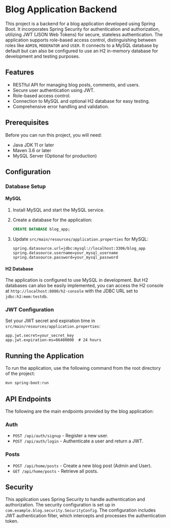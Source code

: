 # Blog Application Backend

This project is a backend for a blog application developed using Spring Boot. It incorporates Spring Security for authentication and authorization, utilizing JWT (JSON Web Tokens) for secure, stateless authentication. The application supports role-based access control, distinguishing between roles like `ADMIN`, `MODERATOR` and `USER`. It connects to a MySQL database by default but can also be configured to use an H2 in-memory database for development and testing purposes.

## Features

- RESTful API for managing blog posts, comments, and users.
- Secure user authentication using JWT.
- Role-based access control.
- Connection to MySQL and optional H2 database for easy testing.
- Comprehensive error handling and validation.

## Prerequisites

Before you can run this project, you will need:

- Java JDK 11 or later
- Maven 3.6 or later
- MySQL Server (Optional for production)

## Configuration

### Database Setup

#### MySQL

1. Install MySQL and start the MySQL service.
2. Create a database for the application:

   ```sql
   CREATE DATABASE blog_app;
   ```

3. Update `src/main/resources/application.properties` for MySQL:

   ```properties
   spring.datasource.url=jdbc:mysql://localhost:3306/blog_app
   spring.datasource.username=your_mysql_username
   spring.datasource.password=your_mysql_password
   ```

#### H2 Database

The application is configured to use MySQL in development. 
But H2 databases can also be easily implemented, you can access the H2 console at `http://localhost:8080/h2-console` with the JDBC URL set to `jdbc:h2:mem:testdb`.

### JWT Configuration

Set your JWT secret and expiration time in `src/main/resources/application.properties`:

```properties
app.jwt.secret=your_secret_key
app.jwt.expiration-ms=86400000  # 24 hours
```

## Running the Application

To run the application, use the following command from the root directory of the project:

```bash
mvn spring-boot:run
```

## API Endpoints

The following are the main endpoints provided by the blog application:

### Auth

- `POST /api/auth/signup` - Register a new user.
- `POST /api/auth/login` - Authenticate a user and return a JWT.


### Posts

- `POST /api/home/posts` - Create a new blog post (Admin and User).
- `GET /api/home/posts` - Retrieve all posts.

## Security

This application uses Spring Security to handle authentication and authorization. The security configuration is set up in `com.example.blog.security.SecurityConfig`. The configuration includes JWT authentication filter, which intercepts and processes the authentication token.



